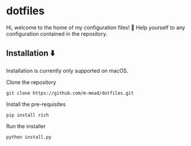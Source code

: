 # dotfiles

Hi, welcome to the home of my configuration files! 👋
Help yourself to any configuration contained in the repository.

## Installation ⬇️

Installation is currently only supported on macOS.

Clone the repository

```shell
git clone https://github.com/m-mead/dotfiles.git
```

Install the pre-requisites

```shell
pip install rich
```

Run the installer

```shell
python install.py
```

